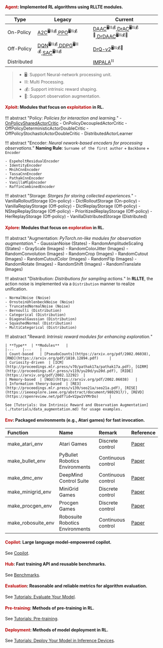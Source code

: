 <!-- <div align=center>
<img src='/assets/images/structure.svg' style="width: 100%">
</div> -->

#### <font color="#B80000"><b>Agent</b></font>: Implemented RL algorithms using **RLLTE** modules.

| Type 	| Legacy 	| Current 	|
|---	|---	|---	|
| On-Policy 	| [A2C](https://arxiv.org/abs/1602.01783)<sup>🖥️⛓️💰</sup>,[PPO](https://arxiv.org/pdf/1707.06347)<sup>🖥️⛓️💰</sup> 	| [DAAC](http://proceedings.mlr.press/v139/raileanu21a/raileanu21a.pdf)<sup>🖥️⛓️💰</sup>,[DrAC](https://proceedings.neurips.cc/paper/2021/file/2b38c2df6a49b97f706ec9148ce48d86-Paper.pdf)<sup>🖥️⛓️💰🔭</sup>,[DrDAAC](https://proceedings.neurips.cc/paper/2021/file/2b38c2df6a49b97f706ec9148ce48d86-Paper.pdf)<sup>🖥️⛓️💰🔭</sup> 	|
| Off-Policy 	| [DQN](https://training.incf.org/sites/default/files/2023-05/Human-level%20control%20through%20deep%20reinforcement%20learning.pdf)<sup>🖥️⛓️💰</sup>,[DDPG](https://arxiv.org/pdf/1509.02971.pdf?source=post_page---------------------------)<sup>🖥️⛓️💰</sup>,[SAC](http://proceedings.mlr.press/v80/haarnoja18b/haarnoja18b.pdf)<sup>🖥️⛓️💰</sup> 	| [DrQ-v2](https://arxiv.org/pdf/2107.09645.pdf?utm_source=morioh.com)<sup>🖥️⛓️💰🔭</sup> 	|
| Distributed 	|  	| [IMPALA](http://proceedings.mlr.press/v80/espeholt18a/espeholt18a.pdf)<sup>⛓️</sup> 	|

> - 🖥️: Support Neural-network processing unit.
> - ⛓️: Multi Processing.
> - 💰: Support intrinsic reward shaping.
> - 🔭: Support observation augmentation.

<!-- #### <font color="#0053D6"><b>Common</b></font>: Base classes and auxiliary modules. -->

#### <font color="#B80000"><b>Xploit</b></font>: Modules that focus on <font color="#B80000"><b>exploitation</b></font> in RL.


!!! abstract "Policy: *Policies for interaction and learning.*"
    - [OnPolicySharedActorCritic]()
    - OnPolicyDecoupledActorCritic
    - OffPolicyDeterministicActorDoubleCritic
    - OffPolicyStochasticActorDoubleCritic
    - DistributedActorLearner

!!! abstract "Encoder: *Neural nework-based encoders for processing observations.*"
    **Naming Rule**: `Surname of the first author` + `Backbone` + `Encoder`

    - EspeholtResidualEncoder
    - IdentityEncoder
    - MnihCnnEncoder
    - TassaCnnEncoder
    - PathakCnnEncoder
    - VanillaMlpEncoder
    - RaffinCombinedEncoder



!!! abstract "Storage: *Storges for storing collected experiences.*"
    - VanillaRolloutStorage (On-policy)
    - DictRolloutStorage (On-policy)
    - VanillaReplayStorage (Off-policy)
    - DictReplayStorage (Off-policy)
    - NStepReplayStorage (Off-policy)
    - PrioritizedReplayStorage (Off-policy)
    - HerReplayStorage (Off-policy)
    - VanillaDistributedStorage (Distributed)

#### <font color="#B80000"><b>Xplore</b></font>: Modules that focus on <font color="#B80000"><b>exploration</b></font> in RL.
!!! abstract "Augmentation: *PyTorch.nn-like modules for observation augmentation.*"
    - GaussianNoise (States)
    - RandomAmplitudeScaling (States)
    - GrayScale (Images)
    - RandomColorJitter (Images)
    - RandomConvolution (Images)
    - RandomCrop (Images)
    - RandomCutout (Images)
    - RandomCutoutColor (Images)
    - RandomFlip (Images)
    - RandomRotate (Images)
    - RandomShift (Images)
    - RandomTranslate (Images)

!!! abstract "Distribution: *Distributions for sampling actions.*"
    In **RLLTE**, the action noise is implemented via a `Distribution` manner to realize unification.

    - NormalNoise (Noise)
    - OrnsteinUhlenbeckNoise (Noise)
    - TruncatedNormalNoise (Noise)
    - Bernoulli (Distribution)
    - Categorical (Distribution)
    - DiagonalGaussian (Distribution)
    - SquashedNormal (Distribution)
    - MultiCategorical (Distribution)

!!! abstract "Reward: *Intrinsic reward modules for enhancing exploration.*"

    | **Type** 	| **Modules** 	|
    |---	|---	|
    | Count-based 	| [PseudoCounts](https://arxiv.org/pdf/2002.06038), [RND](https://arxiv.org/pdf/1810.12894.pdf) 	|
    | Curiosity-driven 	| [ICM](http://proceedings.mlr.press/v70/pathak17a/pathak17a.pdf), [GIRM](http://proceedings.mlr.press/v119/yu20d/yu20d.pdf), [RIDE](https://arxiv.org/pdf/2002.12292) 	|
    | Memory-based 	| [NGU](https://arxiv.org/pdf/2002.06038) 	|
    | Information theory-based 	| [RE3](http://proceedings.mlr.press/v139/seo21a/seo21a.pdf), [RISE](https://ieeexplore.ieee.org/abstract/document/9802917/), [REVD](https://openreview.net/pdf?id=V2pw1VYMrDo) 	|

    See [Tutorials: Use Intrinsic Reward and Observation Augmentation](./tutorials/data_augmentation.md) for usage examples.

#### <font color="#B80000"><b>Env</b></font>: Packaged environments (e.g., Atari games) for fast invocation.

|Function|Name|Remark|Reference|
|:-|:-|:-|:-|
|make_atari_env|Atari Games|Discrete control|[Paper](https://www.jair.org/index.php/jair/article/download/10819/25823)|
|make_bullet_env|PyBullet Robotics Environments|Continuous control|[Paper](https://docs.google.com/document/d/10sXEhzFRSnvFcl3XxNGhnD4N2SedqwdAvK3dsihxVUA)|
|make_dmc_env|DeepMind Control Suite|Continuous control|[Paper](https://arxiv.org/pdf/1801.00690)|
|make_minigrid_env|MiniGrid Games|Discrete control|[Paper](https://github.com/Farama-Foundation/Minigrid)|
|make_procgen_env|Procgen Games|Discrete control|[Paper](http://proceedings.mlr.press/v119/cobbe20a/cobbe20a.pdf)|
|make_robosuite_env|Robosuite Robotics Environments|Continuous control|[Paper](http://robosuite.ai/)|

#### <font color="#B80000"><b>Copilot</b></font>: Large language model-empowered copilot.
See [Copilot](./copilot.md).

#### <font color="#B80000"><b>Hub</b></font>: Fast training API and reusable benchmarks.
See [Benchmarks](./benchmarks.md).

#### <font color="#B80000"><b>Evaluation</b></font>: Reasonable and reliable metrics for algorithm evaluation.
See [Tutorials: Evaluate Your Model](./tutorials/evaluation.md).

#### <font color="#B80000"><b>Pre-training</b></font>: Methods of pre-training in RL.

See [Tutorials: Pre-training](./tutorials/pre-training.md).

#### <font color="#B80000"><b>Deployment</b></font>: Methods of model deployment in RL.

See [Tutorials: Deploy Your Model in Inference Devices](./tutorials/deployment.md).